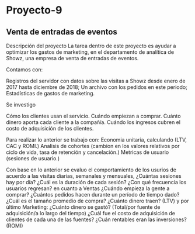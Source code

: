 # Proyecto-9

##  Venta de entradas de eventos 

Descripción del proyecto
La tarea dentro de este proyecto es ayudar a optimizar los gastos de marketing, en el departamento de analítica de Showz, una empresa de venta de entradas de eventos. 

Contamos con:

Registros del servidor con datos sobre las visitas a Showz desde enero de 2017 hasta diciembre de 2018;
Un archivo con los pedidos en este periodo;
Estadísticas de gastos de marketing.

Se investigo

Cómo los clientes usan el servicio.
Cuándo empiezan a comprar.
Cuánto dinero aporta cada cliente a la compañía.
Cuándo los ingresos cubren el costo de adquisición de los clientes.

Para realizar lo anterior se trabajo con:
Economia unitaria, calculando (LTV, CAC y ROMI.) 
Analisis de cohortes (cambion en los valores relativos por ciclo de vida, tasa de retención y cancelación.)
Metricas de usuario (sesiones de usuario.)

Con base en lo anterior se evaluo el comportamiento de los usurios de acuerdo a las visitas diarias, semanales y mensuales,
¿Cuántas sesiones hay por día? 
¿Cuál es la duración de cada sesión?
¿Con qué frecuencia los usuarios regresan?
en cuanto a Ventas
¿Cuándo empieza la gente a comprar? 
¿Cuántos pedidos hacen durante un período de tiempo dado?
¿Cuál es el tamaño promedio de compra?
¿Cuánto dinero traen? (LTV)
y por último Marketing:
¿Cuánto dinero se gastó?  (Total/por fuente de adquisición/a lo largo del tiempo) 
¿Cuál fue el costo de adquisición de clientes de cada una de las fuentes?
¿Cuán rentables eran las inversiones? (ROMI)
